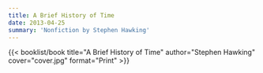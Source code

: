 ```yaml
---
title: A Brief History of Time
date: 2013-04-25
summary: 'Nonfiction by Stephen Hawking'
---
```


{{< booklist/book
title="A Brief History of Time"
author="Stephen Hawking"
cover="cover.jpg"
format="Print" >}}
